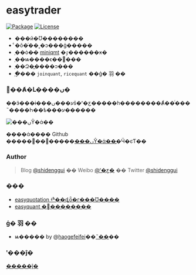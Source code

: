 # easytrader

[![Package](https://img.shields.io/pypi/v/easytrader.svg)](https://pypi.python.org/pypi/easytrader) [![License](https://img.shields.io/github/license/shidenggui/easytrader.svg)](https://github.com/shidenggui/easytrader/blob/master/LICENSE)

- ���й�Ʊ��������
- ͨ�õ�ͬ��˳�ͻ���ģ�����
- ֧��ȯ�̵� [miniqmt](https://easytrader.readthedocs.io/zh-cn/master/miniqmt/) �ٷ������ӿ�
- ֧��ѩ����ϵ��ֺ͸���
- ֧��Զ�̲����ͻ���
- ֧�ָ��� `joinquant`, `ricequant` ��ģ� ⽻ ��

### ΢��Ⱥ�Լ����ں�

��ӭ���ɨ���ע���ںš�ʳ�ƹ�����һ��������Ⱥ��ͨ���˵����Һ��ѣ���ע������

![���ںŶ�ά��](https://camo.githubusercontent.com/6fad032c27b30b68a9d942ae77f8cc73933b95cea58e684657d31b94a300afd5/68747470733a2f2f67697465652e636f6d2f73686964656e676775692f6173736574732f7261772f6d61737465722f755069632f6d702d71722e706e67)

����ά���� Github �����޷��򿪣�����[���ںŶ�ά��](https://camo.githubusercontent.com/6fad032c27b30b68a9d942ae77f8cc73933b95cea58e684657d31b94a300afd5/68747470733a2f2f67697465652e636f6d2f73686964656e676775692f6173736574732f7261772f6d61737465722f755069632f6d702d71722e706e67)ֱ�Ӵ�ͼƬ��

### Author

> Blog [@shidenggui](https://shidenggui.com) �� Weibo [@ʳ�ƹ�](https://www.weibo.com/u/1651274491) �� Twitter [@shidenggui](https://twitter.com/shidenggui)

### ���

- [easyquotation ʵʱ��ȡȫ�г���Ʊ����](https://github.com/shidenggui/easyquotation)
- [easyquant �򵥵��������](https://github.com/shidenggui/easyqutant)

### ģ� ⽻ ��

- ѩ����� by @[haogefeifei](https://github.com/haogefeifei)��[˵��](doc/xueqiu.md)��

### ʹ���ĵ�

[�����ĵ�](https://easytrader.readthedocs.io/)
